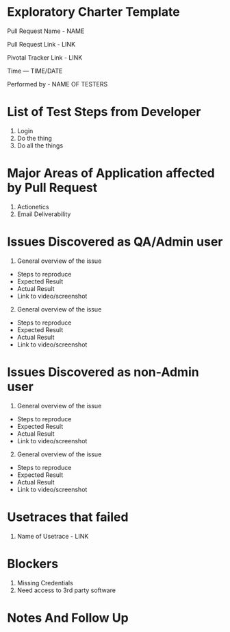 # Exploratory Charter Template

  Pull Request Name - NAME
  
  Pull Request Link - LINK
  
  Pivotal Tracker Link - LINK
  
  Time — TIME/DATE
  
  Performed by - NAME OF TESTERS

# List of Test Steps from Developer

1. Login
2. Do the thing
3. Do all the things

# Major Areas of Application affected by Pull Request

1. Actionetics
2. Email Deliverability

# Issues Discovered as QA/Admin user

1. General overview of the issue
  - Steps to reproduce
  - Expected Result
  - Actual Result
  - Link to video/screenshot
  
2. General overview of the issue
  - Steps to reproduce
  - Expected Result
  - Actual Result
  - Link to video/screenshot

# Issues Discovered as non-Admin user

1. General overview of the issue
  - Steps to reproduce
  - Expected Result
  - Actual Result
  - Link to video/screenshot
  
2. General overview of the issue
  - Steps to reproduce
  - Expected Result
  - Actual Result
  - Link to video/screenshot

# Usetraces that failed

1. Name of Usetrace - LINK

# Blockers

1. Missing Credentials
2. Need access to 3rd party software

# Notes And Follow Up
